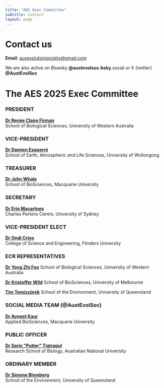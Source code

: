 ```yaml
---
title: "AES Exec Committee"
subtitle: Contact
layout: page
---
```


# Contact us

**Email**: ausevolutionsociety@gmail.com

We are also active on Bluesky **@austevolsoc.bsky**.social or X (twitter) **@AustEvolSoc**

# The AES 2025 Exec Committee

  

### PRESIDENT
[**Dr Renée Claire Firman**](https://research-repository.uwa.edu.au/en/persons/renee-firman)  
School of Biological Sciences, University of Western Australia  

### VICE-PRESIDENT
[**Dr Damien Esquerré**](https://www.desquerre.com/)  
School of Earth, Atmospheric and Life Sciences, University of Wollongong  

### TREASURER
[**Dr John Whale**](https://www.westernsydney.edu.au/hie/people/postgraduate_students/graduates/john_whale)  
School of BioSciences, Macquarie University  

### SECRETARY
[**Dr Erin Macartney**](https://www.sydney.edu.au/science/about/our-people/academic-staff/erin-macartney.html)  
Charles Perkins Centre, University of Sydney

### VICE-PRESIDENT ELECT
[**Dr Ondi Crino**](https://www.flinders.edu.au/people/ondi.crino)  
College of Science and Engineering, Flinders University  

### ECR REPRESENTATIVES

[**Dr Yong Zhi Foo**](https://research-repository.uwa.edu.au/en/persons/yong-zhi-foo)
School of Biological Sciences, University of Western Australia  

[**Dr Kristoffer Wild**](https://findanexpert.unimelb.edu.au/profile/1030758-kristoffer-wild)
School of BioSciences, University of Melbourne

[**Tim Temizyürek**](https://cbcs.centre.uq.edu.au/profile/2731/tim-temizyurek)
School of the Environment, University of Queensland

### SOCIAL MEDIA TEAM (@AustEvolSoc) 

[**Dr Avneet Kaur**](https://x.com/avnit_kr)  
Applied BioSciences, Macquarie University  

### PUBLIC OFFICER

[**Dr Sarin "Putter" Tiatragul**](mailto:sarin.tiatragul[at]anu.edu.au)  
Research School of Biology, Australian National University  

### ORDINARY MEMBER

[**Dr Simone Blomberg**](https://about.uq.edu.au/experts/428)  
School of the Environment, University of Queensland